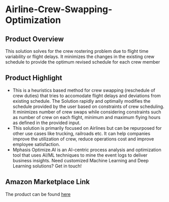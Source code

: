 # Airline-Crew-Swapping-Optimization

## Product Overview

This solution solves for the crew rostering problem due to flight time variability or flight delays. It minimizes the changes in the existing crew schedule to provide the optimum revised schedule for each crew member

## Product Highlight
* This is a heuristics based method for crew swapping (reschedule of crew duties) that tries to accomodate flight delays and deviations from existing schedule. The Solution rapidly and optimally modifies the schedule provided by the user based on constraints of crew scheduling. It minimizes number of crew swaps while considering constraints such as number of crew on each flight, minimum and maximum flying hours as defined in the provided input.
* This solution is primarily focused on Airlines but can be repurposed for other use cases like trucking, railroads etc. It can help companies improve the utilization of crew, reduce operations cost and improve employee satisfaction.
* Mphasis Optimize.AI is an AI-centric process analysis and optimization tool that uses AI/ML techniques to mine the event logs to deliver business insights. Need customized Machine Learning and Deep Learning solutions? Get in touch!

## Amazon Marketplace Link
The product can be found [here](https://aws.amazon.com/marketplace/)
